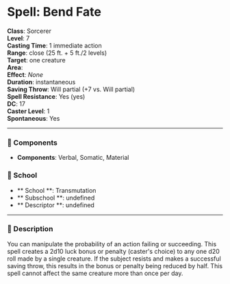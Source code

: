 
# Spell: Bend Fate
**Class**: Sorcerer  
**Level**: 7  
**Casting Time**: 1 immediate action  
**Range**: close (25 ft. + 5 ft./2 levels)  
**Target**: one creature  
**Area**:   
**Effect**: _None_  
**Duration**: instantaneous  
**Saving Throw**: Will partial (+7 vs. Will partial)  
**Spell Resistance**: Yes (yes)  
**DC**: 17  
**Caster Level**: 1  
**Spontaneous**: Yes

---

### 🔮 Components
- **Components**: Verbal, Somatic, Material

### 🏫 School
- ** School **: Transmutation
- ** Subschool **: undefined
- ** Descriptor **: undefined
---

### 📜 Description
You can manipulate the probability of an action failing or succeeding. This spell creates a 2d10 luck bonus or penalty (caster's choice) to any one d20 roll made by a single creature. If the subject resists and makes a successful saving throw, this results in the bonus or penalty being reduced by half. This spell cannot affect the same creature more than once per day.

